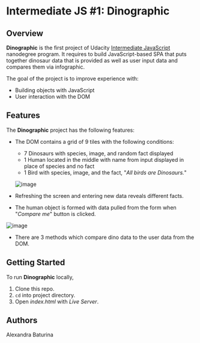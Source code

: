 # Intermediate JS #1: Dinographic
## Overview
**Dinographic** is the first project of Udacity [Intermediate JavaScript](https://www.udacity.com/course/intermediate-javascript-nanodegree--nd032) nanodegree program. It requires to build JavaScript-based SPA that puts together dinosaur data that is provided as well as user input data and compares them via infographic.

The goal of the project is to improve experience with:
* Building objects with JavaScript 
* User interaction with the DOM
## Features
The **Dinographic** project has the following features:
* The DOM contains a grid of 9 tiles with the following conditions:
  * 7 Dinosaurs with species, image, and random fact displayed
  * 1 Human located in the middle with name from input displayed in place of species and no fact
  * 1 Bird with species, image, and the fact, "*All birds are Dinosaurs.*"
  
  ![image](https://user-images.githubusercontent.com/53233637/96635361-9d826c80-12d0-11eb-88d4-3f4671c82f23.png)
  
* Refreshing the screen and entering new data reveals different facts.
* The human object is formed with data pulled from the form when "*Compare me*" button is clicked.

![image](https://user-images.githubusercontent.com/53233637/96635449-b4c15a00-12d0-11eb-96ee-1db21c1dee2c.png)

* There are 3 methods which compare dino data to the user data from the DOM.
## Getting Started
To run **Dinographic** locally,
1. Clone this repo.
2. ```cd``` into project directory.
3. Open *index.html* with *Live Server*.
## Authors
Alexandra Baturina
